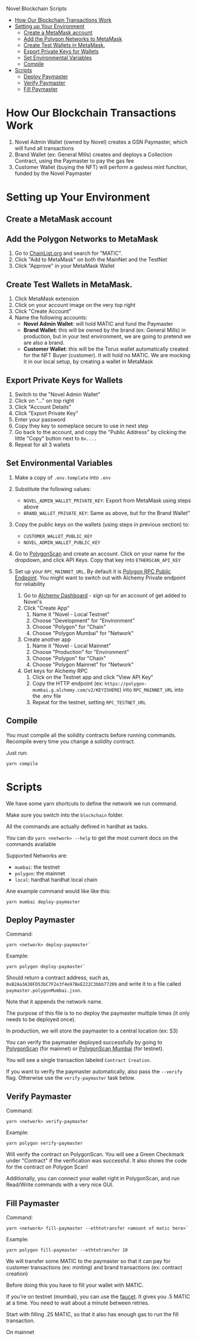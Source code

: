 Novel Blockchain Scripts

- [How Our Blockchain Transactions Work](#how-our-blockchain-transactions-work)
- [Setting up Your Environment](#setting-up-your-environment)
	- [Create a MetaMask account](#create-a-metamask-account)
	- [Add the Polygon Networks to MetaMask](#add-the-polygon-networks-to-metamask)
	- [Create Test Wallets in MetaMask.](#create-test-wallets-in-metamask)
	- [Export Private Keys for Wallets](#export-private-keys-for-wallets)
	- [Set Environmental Variables](#set-environmental-variables)
	- [Compile](#compile)
- [Scripts](#scripts)
	- [Deploy Paymaster](#deploy-paymaster)
	- [Verify Paymaster](#verify-paymaster)
	- [Fill Paymaster](#fill-paymaster)

# How Our Blockchain Transactions Work
1. Novel Admin Wallet (owned by Novel) creates a GSN Paymaster, which will fund all transactions
2. Brand Wallet (ex: General Mills) creates and deploys a Collection Contract, using the Paymaster to pay the gas fee
3. Customer Wallet (buying the NFT) will perform a gasless mint function, funded by the Novel Paymaster

# Setting up Your Environment
## Create a MetaMask account

## Add the Polygon Networks to MetaMask
1. Go to [ChainList.org](https://chainlist.org/) and search for "MATIC".
2. Click "Add to MetaMask" on both the MainNet and the TestNet
3. Click "Approve" in your MetaMask Wallet

## Create Test Wallets in MetaMask. 
1. Click MetaMask extension
2. Click on your account image on the very top right
3. Click "Create Account"
4. Name the following accounts:
   	* **Novel Admin Wallet**: will hold MATIC and fund the Paymaster
   	* **Brand Wallet**: this will be owned by the brand (ex: General Mills) in production, but in your test environment, we are going to pretend we are also a brand.
   	* **Customer Wallet**: this will be the Torus wallet automatically created for the NFT Buyer (customer). It will hold no MATIC. We are mocking it in our local setup, by creating a wallet in MetaMask


## Export Private Keys for Wallets
1. Switch to the "Novel Admin Wallet"
2. Click on "..." on top right
3. Click "Account Details"
4. Click "Export Private Key"
5. Enter your password
6. Copy they key to someplace secure to use in next step 
7. Go back to the account, and copy the "Public Address" by clicking the little "Copy" button next to `0x....`
8. Repeat for all 3 wallets 

## Set Environmental Variables
1. Make a copy of `.env.template` into `.env` 
2. Substitute the following values:
 	* `NOVEL_ADMIN_WALLET_PRIVATE_KEY`: Export from MetaMask using steps above
 	* `BRAND_WALLET_PRIVATE_KEY`: Same as above, but for the Brand Wallet"
3. Copy the public keys on the wallets (using steps in previous section)  to:
	* `CUSTOMER_WALLET_PUBLIC_KEY`
	* `NOVEL_ADMIN_WALLET_PUBLIC_KEY`
3. Go to [PolygonScan](https://polygonscan.com/) and create an account. Click on your name for the dropdown, and click API Keys. Copy that key into `ETHERSCAN_API_KEY`

4. Set up your `RPC_MAINNET_URL`. By default it is [Polygon RPC Public Endpoint](https://polygon-rpc.com/). You might want to switch out with Alchemy Private endpoint for reliability
   1. Go to [Alchemy Dashboard](https://dashboard.alchemyapi.io/) - sign up for an account of get added to Novel's
   2. Click "Create App"
      1. Name it "Novel - <Your Name> Local Testnet" 
      2. Choose "Development" for "Environment"
      3. Choose "Polygon" for "Chain"
      4. Choose "Polygon Mumbai" for "Network"
   3. Create another app
      1. Name it "Novel - <Your Name> Local Mainnet" 
      2. Choose "Production" for "Environment"
      3. Choose "Polygon" for "Chain"
      4. Choose "Polygon Mainnet" for "Network"
   4. Get keys for Alchemy RPC
      1. Click on the Testnet app and click "View API Key"
      2. Copy the HTTP endpoint (ex: `https://polygon-mumbai.g.alchemy.com/v2/KEYISHERE`) into `RPC_MAINNET_URL` into the .env file
      3. Repeat for the testnet, setting `RPC_TESTNET_URL`

## Compile
You must compile all the solidity contracts before running commands. Recompile every time you change a solidity contract.

Just run:
```
yarn compile
```

# Scripts
We have some yarn shortcuts to define the network we run command.

Make sure you switch into the `blockchain` folder.

All the commands are actually defined in hardhat as tasks.

You can do `yarn <network> --help` to get the most current docs on the commands available

Supported Networks are:
* `mumbai`: the testnet
* `polygon`: the mainnet
* `local`: hardhat hardhat local chain

Ane example command would like like this:

`yarn mumbai deploy-paymaster`

## Deploy Paymaster
Command:
```
yarn <network> deploy-paymaster`
```

Example:
```
yarn polygon deploy-paymaster`
```

Should return a contract address, such as, `0xB2Aa3A38FD53bC7F2e3f4e97BeE222C3bbb77209` and write it to a file called `paymaster.polygonMumbai.json`.

Note that it appends the network name.

The purpose of this file is to no deploy the paymaster multiple times (it only needs to be deployed once). 

In production, we will store the paymaster to a central location (ex: S3)

You can verify the paymaster deployed successfully by going to [PolygonScan](https://polygonscan.com/) (for mainnet) or [PolygonScan Mumbai](https://mumbai.polygonscan.com/) (for testnet).

You will see a single transaction labeled `Contract Creation`.

If you want to verify the paymaster automatically, also pass the `--verify` flag. Otherwise use the `verify-paymaster` task below.

## Verify Paymaster
Command: 
```
yarn <network> verify-paymaster
```

Example:
```
yarn polygon verify-paymaster
```

Will verify the contract on PolygonScan. You will see a Green Checkmark under "Contract" if the verification was successful. It also shows the code for the contract on Polygon Scan!

Additionally, you can connect your wallet right in PolygonScan, and run Read/Write commands with a very nice GUI.

## Fill Paymaster
Command: 
```
yarn <network> fill-paymaster --ethtotransfer <amount of matic here>`
```

Example:

```
yarn polygon fill-paymaster --ethtotransfer 10
```

We will transfer some MATIC to the paymaster so that it can pay for customer transactions (ex: minting) and brand transactions (ex: contract creation)

Before doing this you have to fill your wallet with MATIC.

If you're on testnet (mumbai), you can use the [faucet](https://faucet.polygon.technology/). It gives you .5 MATIC at a time. You need to wait about a minute between retries.

Start with filling .25 MATIC, so that it also has enough gas to run the fill transaction.

On mainnet
